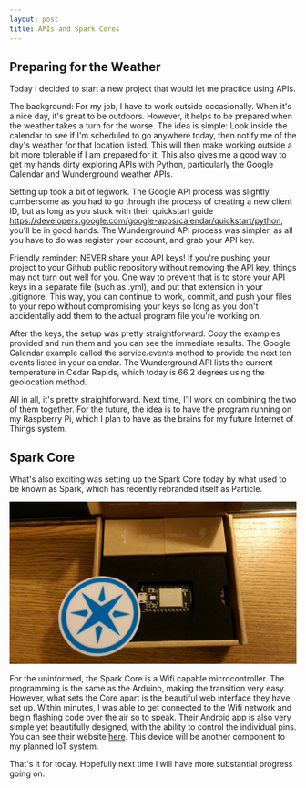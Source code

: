 ```yaml
---
layout: post
title: APIs and Spark Cores
---
```

## Preparing for the Weather
Today I decided to start a new project that would let me practice using APIs.

The background: For my job, I have to work outside occasionally. When it's a nice day, it's great to be outdoors. However, it helps to be prepared when the weather takes a turn for the worse.
The idea is simple: Look inside the calendar to see if I'm scheduled to go anywhere today, then notify me of the day's weather for that location listed. This will then make working outside a bit more tolerable if I am prepared for it.
This also gives me a good way to get my hands dirty exploring APIs with Python, particularly the Google Calendar and Wunderground weather APIs.

Setting up took a bit of legwork. The Google API process was slightly cumbersome as you had to go through the process of creating a new client ID, but as long as you stuck with their quickstart guide https://developers.google.com/google-apps/calendar/quickstart/python, you'll be in good hands. The Wunderground API process was simpler, as all you have to do was register your account, and grab your API key.

Friendly reminder: NEVER share your API keys! If you're pushing your project to your Github public repository without removing the API key, things may not turn out well for you. One way to prevent that is to store your API keys in a separate file (such as .yml), and put that extension in your .gitignore. This way, you can continue to work, commit, and push your files to your repo without compromising your keys so long as you don't accidentally add them to the actual program file you're working on.

After the keys, the setup was pretty straightforward. Copy the examples provided and run them and you can see the immediate results. The Google Calendar example called the service.events method to provide the next ten events listed in your calendar. The Wunderground API lists the current temperature in Cedar Rapids, which today is 66.2 degrees using the geolocation method.

All in all, it's pretty straightforward. Next time, I'll work on combining the two of them together. For the future, the idea is to have the program running on my Raspberry Pi, which I plan to have as the brains for my future Internet of Things system.

## Spark Core
What's also exciting was setting up the Spark Core today by what used to be known as Spark, which has recently rebranded itself as Particle.


![Alt text](https://raw.githubusercontent.com/quickbrownfox319/quickbrownfox319.github.io/master/images/20150628/spark-core.jpg)

For the uninformed, the Spark Core is a Wifi capable microcontroller. The programming is the same as the Arduino, making the transition very easy. However, what sets the Core apart is the beautiful web interface they have set up. Within minutes, I was able to get connected to the Wifi network and begin flashing code over the air so to speak. Their Android app is also very simple yet beautifully designed, with the ability to control the individual pins. You can see their website [here](https://www.particle.io/?redirected=true).
This device will be another component to my planned IoT system.

That's it for today. Hopefully next time I will have more substantial progress going on.
